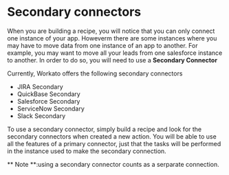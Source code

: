 # Secondary connectors
When you are building a recipe, you will notice that you can only connect one instance of your app. Howeverm there are some instances where you may have to move data from one instance of an app to another. For example, you may want to move all your leads from one salesforce instance to another. In order to do so, you will need to use a **Secondary Connector**

Currently, Workato offers the following secondary connectors
* JIRA Secondary
* QuickBase Secondary
* Salesforce Secondary
* ServiceNow Secondary
* Slack Secondary

To use a secondary connector, simply build a recipe and look for the secondary connectors when created a new action. You will be able to use all the features of a primary connector, just that the tasks will be performed in the instance used to make the secondary connection. 

** Note **:using a secondary connector counts as a serparate connection.  
